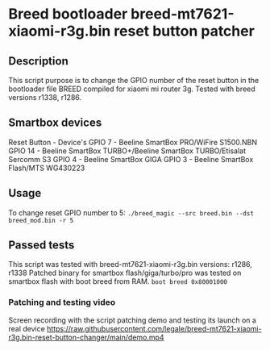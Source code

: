 # Breed bootloader breed-mt7621-xiaomi-r3g.bin reset button patcher
## Description
This script purpose is to change the GPIO number of the reset button in the bootloader file BREED compiled for xiaomi mi router 3g.
Tested with breed versions r1338, r1286.

## Smartbox devices 
Reset Button - Device's
GPIO 7  - Beeline SmartBox PRO/WiFire S1500.NBN
GPIO 14 - Beeline SmartBox TURBO+/Beeline SmartBox TURBO/Etisalat Sercomm S3
GPIO 4  - Beeline SmartBox GIGA
GPIO 3  - Beeline SmartBox Flash/MTS WG430223

## Usage
To change reset GPIO number to 5:
```./breed_magic --src breed.bin --dst breed_mod.bin -r 5```

## Passed tests
This script was tested with breed-mt7621-xiaomi-r3g.bin versions: r1286, r1338
Patched binary for smartbox flash/giga/turbo/pro was tested on smartbox flash with boot breed from RAM.
```boot breed 0x80001000```
### Patching and testing video
Screen recording with the script patching demo and testing its launch on a real device 
https://raw.githubusercontent.com/legale/breed-mt7621-xiaomi-r3g.bin-reset-button-changer/main/demo.mp4


